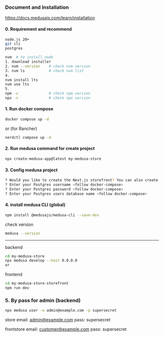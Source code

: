 ### Document and Installation
https://docs.medusajs.com/learn/installation

#### 0. Requirement and recommend
```bash 
node.js 20+
git cli
postgres
``` 
```bash 
nvm  # to install node
1. download installer
2. nvm --version    # check nvm version
3. nvm ls           # check nvm list
4. 
nvm install lts
nvm use lts
5.
npm -v              # check npm version
npx -v              # check npx version
``` 
#### 1. Run docker compose
```bash 
docker compose up -d
``` 
or (for Rancher)
```bash 
nerdctl compose up -d
``` 
#### 2. Run medusa command for create project
```bash
npx create-medusa-app@latest my-medusa-store
```

#### 3. Config medusa project
```bash
? Would you like to create the Next.js storefront? You can also create it later Yes
? Enter your Postgres username <follow docker-compose>
? Enter your Postgres password <follow docker-compose>
? Enter your Postgres users database name <follow docker-compose>
```

#### 4. install medusa CLI (global)
```bash
npm install @medusajs/medusa-cli --save-dev
```
check version

```bash
medusa --version
```
---
backend
```bash
cd my-medusa-store
npx medusa develop --host 0.0.0.0
or

```
frontend
```bash
cd my-medusa-store-storefront
npm run dev
```

### 5. By pass for admin (backend)
```bash
npx medusa user -e admin@example.com -p supersecret
```
store
email: admin@example.com
pass: supersecret

frontstore
email: customer@example.com
pass: supersecret